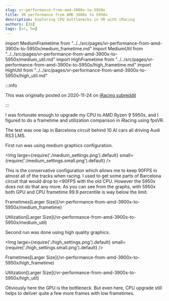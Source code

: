 ```yaml
---
slug: vr-performance-from-amd-3900x-to-5950x
title: VR performance from AMD 3900x to 5950x
description: Exploring CPU bottlenecks in VR with iRacing
authors: [2m]
tags: [vr, hw]
---
```


import MediumFrametime from "../../src/pages/vr-performance-from-amd-3900x-to-5950x/medium_frametime.md"
import MediumUtil from "../../src/pages/vr-performance-from-amd-3900x-to-5950x/medium_util.md"
import HighFrametime from "../../src/pages/vr-performance-from-amd-3900x-to-5950x/high_frametime.md"
import HighUtil from "../../src/pages/vr-performance-from-amd-3900x-to-5950x/high_util.md"

:::info

This was originally posted on 2020-11-24 on [iRacing subreddit][reddit-post]

:::

[reddit-post]: https://www.reddit.com/r/iRacing/comments/k0byki/vr_frametime_and_utilization_comparison_between/

I was fortunate enough to upgrade my CPU to AMD Ryzen 9 5950x, and I figured to do a frametime and utilization comparison in iRacing using fpsVR.

<!--truncate-->

The test was one lap in Barcelona circuit behind 10 AI cars all driving Audi RS3 LMS.

First run was using medium graphics configuration.

<Img large={require('./medium_settings.png').default} small={require('./medium_settings.small.png').default} />

This is the conservative configuration which allows me to keep 90FPS in almost all of the tracks when racing.
I used to get some parts of Barcelona circuit that would drop to &lt;90FPS with the old CPU.
However the 5950x does not do that any more. As you can see from the graphs, with 5950x both GPU and CPU frametime 99.9 percentile is way below the limit.

<MediumFrametime />
<p style={{display: "flex", justifyContent: "space-between"}}><span>Frametimes</span>[Larger Size](/vr-performance-from-amd-3900x-to-5950x/medium_frametime)</p>

<MediumUtil />
<p style={{display: "flex", justifyContent: "space-between"}}><span>Utilization</span>[Larger Size](/vr-performance-from-amd-3900x-to-5950x/medium_util)</p>

Second run was done using high quality graphics.

<Img large={require('./high_settings.png').default} small={require('./high_settings.small.png').default} />

<HighFrametime />
<p style={{display: "flex", justifyContent: "space-between"}}><span>Frametimes</span>[Larger Size](/vr-performance-from-amd-3900x-to-5950x/high_frametime)</p>

<HighUtil />
<p style={{display: "flex", justifyContent: "space-between"}}><span>Utilization</span>[Larger Size](/vr-performance-from-amd-3900x-to-5950x/high_util)</p>

Obviously here the GPU is the bottleneck. But even here, CPU upgrade still helps to deliver quite a few more frames with low frametimes.
